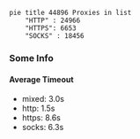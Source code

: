 
```mermaid
pie title 44896 Proxies in list
    "HTTP" : 24966
    "HTTPS": 6653
    "SOCKS" : 18456
```

### Some Info
#### Average Timeout

- mixed: 3.0s
- http: 1.5s
- https: 8.6s
- socks: 6.3s
